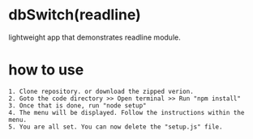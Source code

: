 # dbSwitch(readline)
lightweight app that demonstrates readline module. 

# how to use
    1. Clone repository. or download the zipped verion.
    2. Goto the code directory >> Open terminal >> Run "npm install"
    3. Once that is done, run "node setup"
    4. The menu will be displayed. Follow the instructions within the menu.
    5. You are all set. You can now delete the "setup.js" file.

